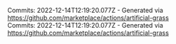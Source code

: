 Commits: 2022-12-14T12:19:20.077Z - Generated via https://github.com/marketplace/actions/artificial-grass
<br>
Commits: 2022-12-14T12:19:20.077Z - Generated via https://github.com/marketplace/actions/artificial-grass
<br>
